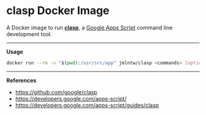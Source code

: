 # clasp Docker Image

A Docker image to run [**clasp**](https://github.com/google/clasp), a [Google Apps Script](https://developers.google.com/apps-script/) command line development tool.

---

**Usage**

```bash
docker run --rm -v "$(pwd):/usr/src/app" jmlntw/clasp <commands> [options]
```

---

**References**

* <https://github.com/google/clasp>
* <https://developers.google.com/apps-script/>
* <https://developers.google.com/apps-script/guides/clasp>
